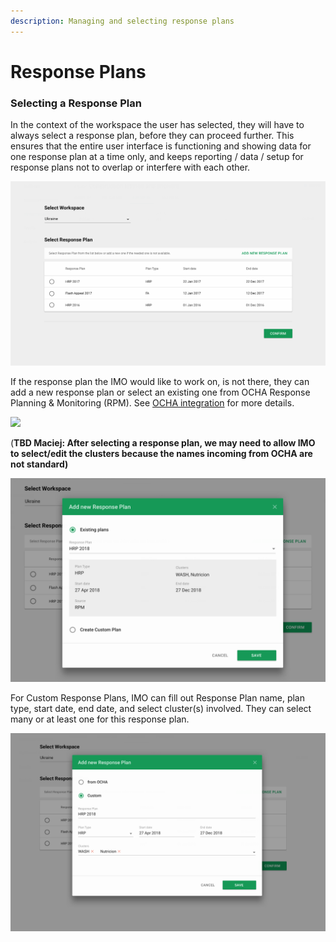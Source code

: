 ```yaml
---
description: Managing and selecting response plans
---
```


# Response Plans

### Selecting a Response Plan

In the context of the workspace the user has selected, they will have to always select a response plan, before they can proceed further. This ensures that the entire user interface is functioning and showing data for one response plan at a time only, and keeps reporting / data / setup for response plans not to overlap or interfere with each other.

![](../../.gitbook/assets/screen-shot-2018-02-14-at-11.58.58-am.png)

If the response plan the IMO would like to work on, is not there, they can add a new response plan or select an existing one from OCHA Response Planning & Monitoring \(RPM\). See [OCHA integration](ocha-integration/) for more details.

![](https://blobscdn.gitbook.com/v0/b/gitbook-28427.appspot.com/o/assets%2F-KzwqgC7O0kW5EDlHvvK%2F-L5KvdeY883ZOwpUJtKI%2F-L5KwDPgZ58RnxKKRS7K%2FScreen%20Shot%202018-02-14%20at%2012.10.41%20PM.png?alt=media&token=a735e5b5-8fc2-4921-97e0-28bc78f9903f)

\(**TBD Maciej: After selecting a response plan, we may need to allow IMO to select/edit the clusters because the names incoming from OCHA are not standard\)**

![](../../.gitbook/assets/screen-shot-2018-03-12-at-11.14.30-am.png)

For Custom Response Plans, IMO can fill out Response Plan name, plan type, start date, end date, and select cluster\(s\) involved. They can select many or at least one for this response plan. 

![](../../.gitbook/assets/screen-shot-2018-02-14-at-12.12.50-pm.png)



